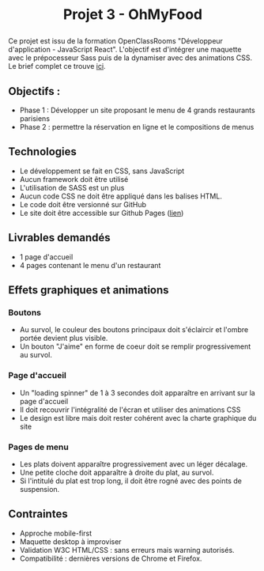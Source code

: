 # <p align="center">Projet 3 - OhMyFood</p>


Ce projet est issu de la formation OpenClassRooms "Développeur d'application - JavaScript React".
L'objectif est d'intégrer une maquette avec le prépocesseur Sass puis de la dynamiser avec des animations CSS.
Le brief complet ce trouve [ici](https://s3.eu-west-1.amazonaws.com/course.oc-static.com/projects/Front-End+V2/P3+CSS+animations/DW+P3+-+Brief+creatif+-+Ohmyfood!.pdf).

## Objectifs :
* Phase 1 : Développer un site proposant le menu de 4 grands restaurants parisiens
* Phase 2 : permettre la réservation en ligne et le compositions de menus

## Technologies
* Le développement se fait en CSS, sans JavaScript
* Aucun framework doit être utilisé
* L'utilisation de SASS est un plus
* Aucun code CSS ne doit être appliqué dans les balises HTML.
* Le code doit être versionné sur GitHub
* Le site doit être accessible sur Github Pages ([lien](file:///C:/Users/marjo/Desktop/P3_OhMyFood/index.html))


## Livrables demandés
* 1 page d'accueil
* 4 pages contenant le menu d'un restaurant

## Effets graphiques et animations
### Boutons
* Au survol, le couleur des boutons principaux doit s'éclaircir et l'ombre portée devient plus visible.
* Un bouton "J'aime" en forme de coeur doit se remplir progressivement au survol.

### Page d'accueil
* Un "loading spinner" de 1 à 3 secondes doit apparaître en arrivant sur la page d'accueil
* Il doit recouvrir l'intégralité de l'écran et utiliser des animations CSS
* Le design est libre mais doit rester cohérent avec la charte graphique du site

### Pages de menu
* Les plats doivent apparaître progressivement avec un léger décalage.
* Une petite cloche doit apparaître à droite du plat, au survol.
* Si l'intitulé du plat est trop long, il doit être rogné avec des points de suspension.


## Contraintes
* Approche mobile-first
* Maquette desktop à improviser
* Validation W3C HTML/CSS : sans erreurs mais warning autorisés.
* Compatibilité : dernières versions de Chrome et Firefox.
